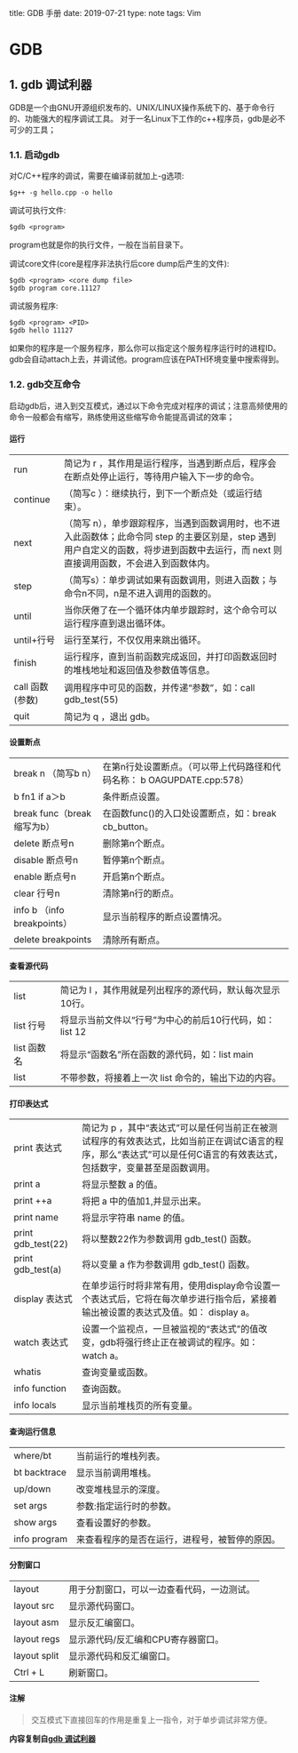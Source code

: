 title: GDB 手册
date: 2019-07-21
type: note
tags: Vim

# GDB
## 1. gdb 调试利器
GDB是一个由GNU开源组织发布的、UNIX/LINUX操作系统下的、基于命令行的、功能强大的程序调试工具。 对于一名Linux下工作的c++程序员，gdb是必不可少的工具；

### 1.1. 启动gdb
对C/C++程序的调试，需要在编译前就加上-g选项:
```
$g++ -g hello.cpp -o hello
```

调试可执行文件:
```
$gdb <program>
```
program也就是你的执行文件，一般在当前目录下。

调试core文件(core是程序非法执行后core dump后产生的文件):
```
$gdb <program> <core dump file>
$gdb program core.11127
```

调试服务程序:
```
$gdb <program> <PID>
$gdb hello 11127
```
如果你的程序是一个服务程序，那么你可以指定这个服务程序运行时的进程ID。gdb会自动attach上去，并调试他。program应该在PATH环境变量中搜索得到。

### 1.2. gdb交互命令
启动gdb后，进入到交互模式，通过以下命令完成对程序的调试；注意高频使用的命令一般都会有缩写，熟练使用这些缩写命令能提高调试的效率；

#### 运行
|   |   |
| - | - |
| run | 简记为 r ，其作用是运行程序，当遇到断点后，程序会在断点处停止运行，等待用户输入下一步的命令。|
| continue | （简写c ）：继续执行，到下一个断点处（或运行结束）。|
| next | （简写 n），单步跟踪程序，当遇到函数调用时，也不进入此函数体；此命令同 step 的主要区别是，step 遇到用户自定义的函数，将步进到函数中去运行，而 next 则直接调用函数，不会进入到函数体内。|
| step | （简写s）：单步调试如果有函数调用，则进入函数；与命令n不同，n是不进入调用的函数的。|
| until | 当你厌倦了在一个循环体内单步跟踪时，这个命令可以运行程序直到退出循环体。|
| until+行号 | 运行至某行，不仅仅用来跳出循环。|
| finish | 运行程序，直到当前函数完成返回，并打印函数返回时的堆栈地址和返回值及参数值等信息。|
| call 函数(参数) | 调用程序中可见的函数，并传递“参数”，如：call gdb_test(55) |
| quit | 简记为 q ，退出 gdb。|

#### 设置断点
|   |   |
| - | - |
| break n （简写b n） | 在第n行处设置断点。（可以带上代码路径和代码名称： b OAGUPDATE.cpp:578）|
| b fn1 if a＞b | 条件断点设置。|
| break func（break缩写为b） | 在函数func()的入口处设置断点，如：break cb_button。|
| delete 断点号n | 删除第n个断点。|
| disable 断点号n | 暂停第n个断点。|
| enable 断点号n | 开启第n个断点。|
| clear 行号n | 清除第n行的断点。|
| info b （info breakpoints） | 显示当前程序的断点设置情况。|
| delete breakpoints | 清除所有断点。|

#### 查看源代码
|   |   |
| - | - |
| list | 简记为 l ，其作用就是列出程序的源代码，默认每次显示10行。|
| list 行号 | 将显示当前文件以“行号”为中心的前后10行代码，如：list 12 |
| list 函数名 | 将显示“函数名”所在函数的源代码，如：list main |
| list | 不带参数，将接着上一次 list 命令的，输出下边的内容。|

#### 打印表达式
|   |   |
| - | - |
| print 表达式 | 简记为 p ，其中“表达式”可以是任何当前正在被测试程序的有效表达式，比如当前正在调试C语言的程序，那么“表达式”可以是任何C语言的有效表达式，包括数字，变量甚至是函数调用。|
| print a | 将显示整数 a 的值。|
| print ++a | 将把 a 中的值加1,并显示出来。|
| print name | 将显示字符串 name 的值。|
| print gdb_test(22) | 将以整数22作为参数调用 gdb_test() 函数。|
| print gdb_test(a) | 将以变量 a 作为参数调用 gdb_test() 函数。|
| display 表达式 | 在单步运行时将非常有用，使用display命令设置一个表达式后，它将在每次单步进行指令后，紧接着输出被设置的表达式及值。如： display a。|
| watch 表达式 | 设置一个监视点，一旦被监视的“表达式”的值改变，gdb将强行终止正在被调试的程序。如： watch a。|
| whatis | 查询变量或函数。|
| info function | 查询函数。|
| info locals |  显示当前堆栈页的所有变量。|

#### 查询运行信息
|   |   |
| - | - |
| where/bt | 当前运行的堆栈列表。|
| bt backtrace | 显示当前调用堆栈。|
| up/down | 改变堆栈显示的深度。|
| set args | 参数:指定运行时的参数。|
| show args | 查看设置好的参数。|
| info program | 来查看程序的是否在运行，进程号，被暂停的原因。|

#### 分割窗口
|   |   |
| - | - |
| layout | 用于分割窗口，可以一边查看代码，一边测试。|
| layout src | 显示源代码窗口。|
| layout asm | 显示反汇编窗口。|
| layout regs | 显示源代码/反汇编和CPU寄存器窗口。|
| layout split | 显示源代码和反汇编窗口。|
| Ctrl + L | 刷新窗口。|

#### 注解
> 交互模式下直接回车的作用是重复上一指令，对于单步调试非常方便。

**内容复制自[gdb 调试利器](https://linuxtools-rst.readthedocs.io/zh_CN/latest/tool/gdb.html)**
